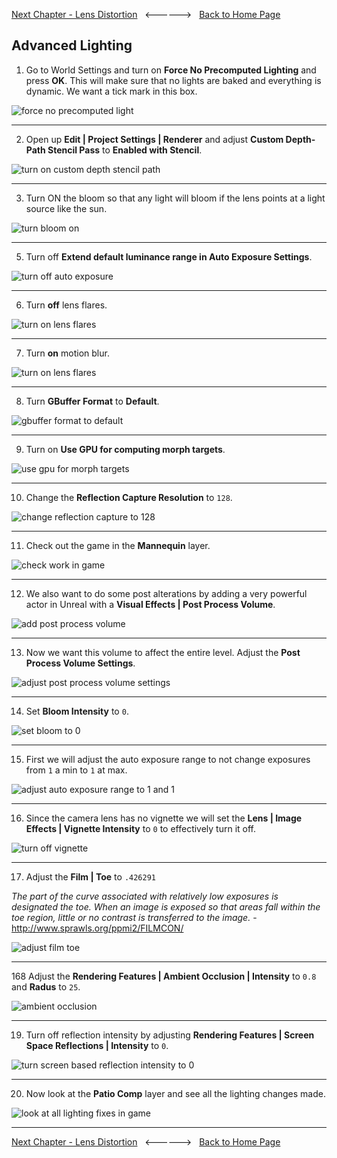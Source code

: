 [Next Chapter - Lens Distortion](../lens_distortion/README.md)&nbsp;&nbsp;&nbsp;<------>&nbsp;&nbsp;&nbsp;[Back to Home Page](../README.md)

## Advanced Lighting

1. Go to World Settings and turn on **Force No Precomputed Lighting** and press **OK**.  This will make sure that no lights are baked and everything is dynamic. We want a tick mark in this box.

![force no precomputed light](../images/forcePrecomputedLIghting.jpg)

***

2. Open up **Edit | Project Settings | Renderer** and adjust **Custom Depth-Path Stencil Pass** to **Enabled with Stencil**.

![turn on custom depth stencil path](../images/forcePrecompute.jpg)

***

3. Turn ON the bloom so that any light will  bloom if the lens points at a light source like the sun.

![turn bloom on](../images/turnOffBllom.jpg)

***


5.  Turn off **Extend default luminance range in Auto Exposure Settings**.

![turn off auto exposure](../images/extendAutoExposure.jpg)

***


6. Turn **off** lens flares.

![turn on lens flares](../images/lensFlares.jpg)

***

7. Turn **on** motion blur.

![turn on lens flares](../images/turnOnMotionBlur.jpg)

***

8. Turn **GBuffer Format** to **Default**.

![gbuffer format to default](../images/gbufferNormal.jpg)

***

9. Turn on **Use GPU for computing morph targets**.

![use gpu for morph targets](../images/gpuForMorphTargets.jpg)

***

10. Change the **Reflection Capture Resolution** to `128`.

![change reflection capture to 128](../images/reflectionCaptureResolution.jpg)

***

11. Check out the game in the **Mannequin** layer.

![check work in game](../images/seeEndResult.jpg)

***

12.  We also want to do some post alterations by adding a very powerful actor in Unreal with a **Visual Effects | Post Process Volume**.

![add post process volume](../images/addPostProcessVolume.jpg)

***

13. Now we want this volume to affect the entire level. Adjust the **Post Process Volume Settings**.


![adjust post process volume settings](../images/postProcessVolumeSettings.jpg)

***

14. Set **Bloom Intensity** to `0`.

![set bloom to 0](../images/bloom0.jpg)
***

15.  First we will adjust the auto exposure range to not change exposures from `1` a min to `1` at max.

![adjust auto exposure range to 1 and 1](../images/minMaxExposure.jpg)

***

16. Since the camera lens has no vignette we will set the **Lens | Image Effects | Vignette Intensity** to `0` to effectively turn it off.

![turn off vignette](../images/turnOffVignette.jpg)

***

17. Adjust the **Film | Toe** to `.426291` 

*The part of the curve associated with relatively low exposures is designated the toe.  When an image is exposed so that areas fall within the toe region, little or no contrast is transferred to the image.* - http://www.sprawls.org/ppmi2/FILMCON/

![adjust film toe](../images/filmToe.jpg)

***

168 Adjust the **Rendering Features | Ambient Occlusion | Intensity** to `0.8` and **Radus** to `25`.

![ambient occlusion](../images/ambientOcclusion.jpg)

***

19. Turn off reflection intensity by adjusting **Rendering Features | Screen Space Reflections | Intensity** to `0`.

![turn screen based reflection intensity to 0](../images/insityAdjustment.jpg)

***


20.  Now look at the **Patio Comp** layer and see all the lighting changes made.

![look at all lighting fixes in game](../images/patioCompInGame.jpg)


***

[Next Chapter - Lens Distortion](../lens_distortion/README.md)&nbsp;&nbsp;&nbsp;<------>&nbsp;&nbsp;&nbsp;[Back to Home Page](../README.md)